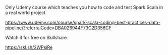 Only Udemy course which teaches you how to code and test Spark Scala in a real world project 

https://www.udemy.com/course/spark-scala-coding-best-practices-data-pipeline/?referralCode=DBA026944F73C2D356CF

Watch it for free on Skillshare

https://skl.sh/2WPsiRe
